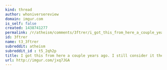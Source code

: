 ```yaml
---
kind: thread
author: whoniversereview
domain: imgur.com
is_self: false
created: 1438741277
permalink: /r/atheism/comments/3ftrer/i_got_this_from_here_a_couple_years_ago_i_still/
id: 3ftrer
name: t3_3ftrer
subreddit: atheism
subreddit_id : t5_2qh2p
title: I got this from here a couple years ago. I still consider it the best basic explanation for evolution
url: http://imgur.com/jxq7JGA
---
```



